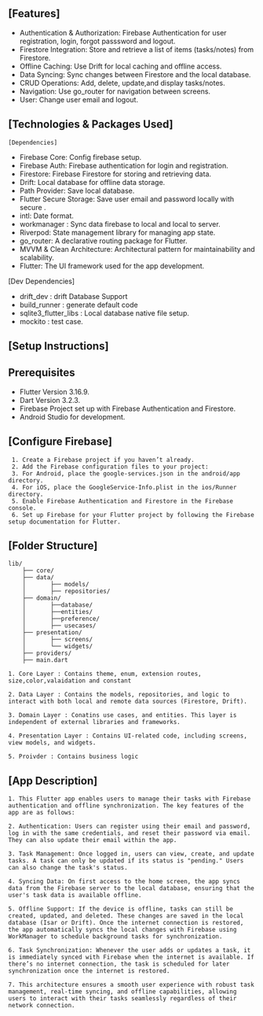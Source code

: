 ## [Features]

* Authentication & Authorization: Firebase Authentication for user registration, login, forgot passsword and logout.
* Firestore Integration: Store and retrieve a list of items (tasks/notes) from Firestore.
* Offline Caching: Use Drift for local caching and offline access.
* Data Syncing: Sync changes between Firestore and the local database.
* CRUD Operations: Add, delete, update,and display tasks/notes.
* Navigation: Use go_router for navigation between screens.
* User: Change user email and logout.

## [Technologies & Packages Used]

    [Dependencies]

* Firebase Core: Config firebase setup.
* Firebase Auth: Firebase authentication for login and registration.
* Firestore: Firebase Firestore for storing and retrieving data.
* Drift: Local database for offline data storage.
* Path Provider: Save local database.
* Flutter Secure Storage: Save user email and password locally with secure .
* intl: Date format.
* workmanager : Sync data firebase to local and local to server.
* Riverpod: State management library for managing app state.
* go_router: A declarative routing package for Flutter.
* MVVM & Clean Architecture: Architectural pattern for maintainability and scalability.
* Flutter: The UI framework used for the app development.

[Dev Dependencies]

* drift_dev : drift Database Support
* build_runner : generate default code
* sqlite3_flutter_libs : Local database native file setup.
* mockito : test case.

## [Setup Instructions]

## **Prerequisites**

* Flutter Version 3.16.9.
* Dart Version 3.2.3.
* Firebase Project set up with Firebase Authentication and Firestore.
* Android Studio for development.

## [Configure Firebase]

     1. Create a Firebase project if you haven’t already.
     2. Add the Firebase configuration files to your project:
     3. For Android, place the google-services.json in the android/app directory.
     4. For iOS, place the GoogleService-Info.plist in the ios/Runner directory.
     5. Enable Firebase Authentication and Firestore in the Firebase console.
     6. Set up Firebase for your Flutter project by following the Firebase setup documentation for Flutter.

## [Folder Structure]

    lib/
        ├── core/
        ├── data/
        │       ├── models/
        │       ├── repositories/
        ├── domain/
        │       ├──database/
        │       ├──entities/    
        │       ├──preference/    
        │       ├── usecases/
        ├── presentation/
        │       ├── screens/
        │       └── widgets/
        ├── providers/
        ├── main.dart

    1. Core Layer : Contains theme, enum, extension routes, size,color,valaidation and constant  
    
    2. Data Layer : Contains the models, repositories, and logic to interact with both local and remote data sources (Firestore, Drift).

    3. Domain Layer : Conatins use cases, and entities. This layer is independent of external libraries and frameworks.

    4. Presentation Layer : Contains UI-related code, including screens, view models, and widgets.
    
    5. Proivder : Contains business logic

## [App Description]

    1. This Flutter app enables users to manage their tasks with Firebase authentication and offline synchronization. The key features of the app are as follows:

    2. Authentication: Users can register using their email and password, log in with the same credentials, and reset their password via email. They can also update their email within the app.

    3. Task Management: Once logged in, users can view, create, and update tasks. A task can only be updated if its status is "pending." Users can also change the task's status.

    4. Syncing Data: On first access to the home screen, the app syncs data from the Firebase server to the local database, ensuring that the user's task data is available offline.

    5. Offline Support: If the device is offline, tasks can still be created, updated, and deleted. These changes are saved in the local database (Isar or Drift). Once the internet connection is restored, the app automatically syncs the local changes with Firebase using WorkManager to schedule background tasks for synchronization.

    6. Task Synchronization: Whenever the user adds or updates a task, it is immediately synced with Firebase when the internet is available. If there’s no internet connection, the task is scheduled for later synchronization once the internet is restored.

    7. This architecture ensures a smooth user experience with robust task management, real-time syncing, and offline capabilities, allowing users to interact with their tasks seamlessly regardless of their network connection.










